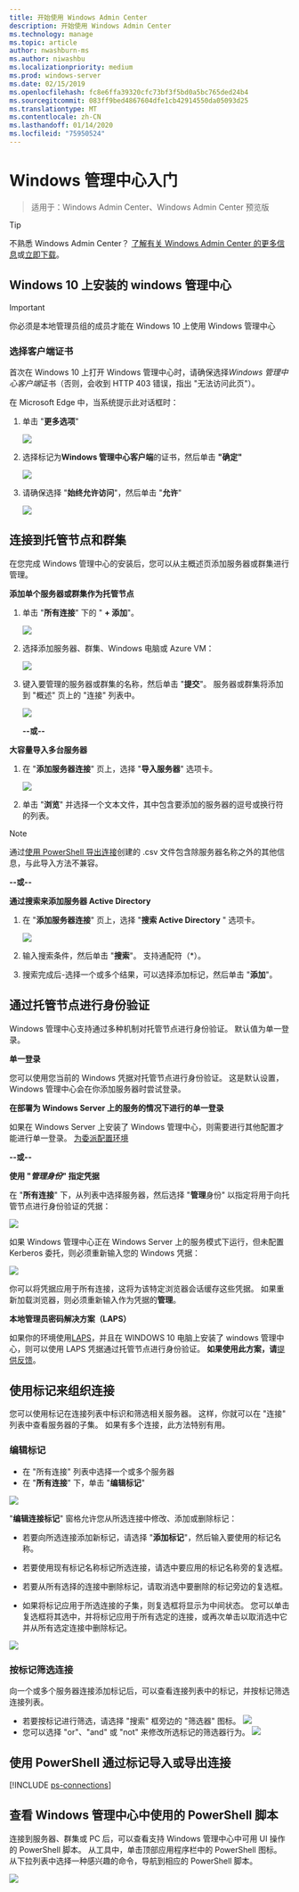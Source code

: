```yaml
---
title: 开始使用 Windows Admin Center
description: 开始使用 Windows Admin Center
ms.technology: manage
ms.topic: article
author: nwashburn-ms
ms.author: niwashbu
ms.localizationpriority: medium
ms.prod: windows-server
ms.date: 02/15/2019
ms.openlocfilehash: fc8e6ffa39320cfc73bf3f5bd0a5bc765ded24b4
ms.sourcegitcommit: 083ff9bed4867604dfe1cb42914550da05093d25
ms.translationtype: MT
ms.contentlocale: zh-CN
ms.lasthandoff: 01/14/2020
ms.locfileid: "75950524"
---
```

# <a name="get-started-with-windows-admin-center"></a>Windows 管理中心入门

>适用于：Windows Admin Center、Windows Admin Center 预览版

> [!Tip]
> 不熟悉 Windows Admin Center？
> [了解有关 Windows Admin Center 的更多信息](../overview.md)或[立即下载](https://aka.ms/windowsadmincenter)。

## <a name="windows-admin-center-installed-on-windows-10"></a>Windows 10 上安装的 windows 管理中心

> [!IMPORTANT]
> 你必须是本地管理员组的成员才能在 Windows 10 上使用 Windows 管理中心

### <a name="selecting-a-client-certificate"></a>选择客户端证书

首次在 Windows 10 上打开 Windows 管理中心时，请确保选择*Windows 管理中心客户端*证书（否则，会收到 HTTP 403 错误，指出 "无法访问此页"）。

在 Microsoft Edge 中，当系统提示此对话框时：
 
1. 单击 "**更多选项**"

    ![](../media/launch-cert-1.png)

2. 选择标记为**Windows 管理中心客户端**的证书，然后单击 **"确定"**

    ![](../media/launch-cert-2.png)

3. 请确保选择 "**始终允许访问**"，然后单击 "**允许**"

    ![](../media/launch-cert-3.png)

## <a name="connecting-to-managed-nodes-and-clusters"></a>连接到托管节点和群集

在您完成 Windows 管理中心的安装后，您可以从主概述页添加服务器或群集进行管理。

 **添加单个服务器或群集作为托管节点**

1. 单击 "**所有连接**" 下的 " **+ 添加**"。

   ![](../media/launch/addserver0.png)

2. 选择添加服务器、群集、Windows 电脑或 Azure VM：
    
   ![](../media/launch/ChooseConnectionType.png)

3. 键入要管理的服务器或群集的名称，然后单击 "**提交**"。 服务器或群集将添加到 "概述" 页上的 "连接" 列表中。

   ![](../media/launch/addserver2.png)

   **--或--**

**大容量导入多台服务器**

 1. 在 "**添加服务器连接**" 页上，选择 "**导入服务器**" 选项卡。

    ![](../media/launch/import-servers.png)

 2. 单击 "**浏览**" 并选择一个文本文件，其中包含要添加的服务器的逗号或换行符的列表。

> [!Note]
> 通过[使用 PowerShell 导出连接](#use-powershell-to-import-or-export-your-connections-with-tags)创建的 .csv 文件包含除服务器名称之外的其他信息，与此导入方法不兼容。

  **--或--**

**通过搜索来添加服务器 Active Directory**

 1. 在 "**添加服务器连接**" 页上，选择 "**搜索 Active Directory** " 选项卡。

    ![](../media/launch/search-ad.png)

 2. 输入搜索条件，然后单击 "**搜索**"。 支持通配符（*）。

 3. 搜索完成后-选择一个或多个结果，可以选择添加标记，然后单击 "**添加**"。

## <a name="authenticate-with-the-managed-node"></a>通过托管节点进行身份验证 ##

Windows 管理中心支持通过多种机制对托管节点进行身份验证。 默认值为单一登录。

**单一登录**

您可以使用您当前的 Windows 凭据对托管节点进行身份验证。 这是默认设置，Windows 管理中心会在你添加服务器时尝试登录。 

**在部署为 Windows Server 上的服务的情况下进行的单一登录**

如果在 Windows Server 上安装了 Windows 管理中心，则需要进行其他配置才能进行单一登录。  [为委派配置环境](../configure/user-access-control.md)

**--或--**

**使用 "*管理身份*" 指定凭据**

在 "**所有连接**" 下，从列表中选择服务器，然后选择 "**管理**身份" 以指定将用于向托管节点进行身份验证的凭据：

![](../media/launch-use-6.png)

如果 Windows 管理中心正在 Windows Server 上的服务模式下运行，但未配置 Kerberos 委托，则必须重新输入您的 Windows 凭据：

![](../media/launch-use-7.png)

你可以将凭据应用于所有连接，这将为该特定浏览器会话缓存这些凭据。 如果重新加载浏览器，则必须重新输入作为凭据的**管理**。

**本地管理员密码解决方案（LAPS）**

如果你的环境使用[LAPS](https://technet.microsoft.com/mt227395.aspx)，并且在 WINDOWS 10 电脑上安装了 windows 管理中心，则可以使用 LAPS 凭据通过托管节点进行身份验证。 **如果使用此方案，请**[提供反馈](https://aka.ms/WACFeedback)。

## <a name="using-tags-to-organize-your-connections"></a>使用标记来组织连接

您可以使用标记在连接列表中标识和筛选相关服务器。  这样，你就可以在 "连接" 列表中查看服务器的子集。  如果有多个连接，此方法特别有用。

### <a name="edit-tags"></a>编辑标记

* 在 "所有连接" 列表中选择一个或多个服务器
* 在 "**所有连接**" 下，单击 "**编辑标记**"

![](../media/launch/tags-5.png)

"**编辑连接标记**" 窗格允许您从所选连接中修改、添加或删除标记：

* 若要向所选连接添加新标记，请选择 "**添加标记**"，然后输入要使用的标记名称。

* 若要使用现有标记名称标记所选连接，请选中要应用的标记名称旁的复选框。

* 若要从所有选择的连接中删除标记，请取消选中要删除的标记旁边的复选框。

* 如果将标记应用于所选连接的子集，则复选框将显示为中间状态。 您可以单击复选框将其选中，并将标记应用于所有选定的连接，或再次单击以取消选中它并从所有选定连接中删除标记。

![](../media/launch/tags-6.png)

### <a name="filter-connections-by-tag"></a>按标记筛选连接

向一个或多个服务器连接添加标记后，可以查看连接列表中的标记，并按标记筛选连接列表。

* 若要按标记进行筛选，请选择 "搜索" 框旁边的 "筛选器" 图标。
![](../media/launch/tags-7.png)
* 您可以选择 "or"、"and" 或 "not" 来修改所选标记的筛选器行为。
![](../media/launch/tags-8.png)

## <a name="use-powershell-to-import-or-export-your-connections-with-tags"></a>使用 PowerShell 通过标记导入或导出连接

[!INCLUDE [ps-connections](../includes/ps-connections.md)]

## <a name="view-powershell-scripts-used-in-windows-admin-center"></a>查看 Windows 管理中心中使用的 PowerShell 脚本

连接到服务器、群集或 PC 后，可以查看支持 Windows 管理中心中可用 UI 操作的 PowerShell 脚本。 从工具中，单击顶部应用程序栏中的 PowerShell 图标。 从下拉列表中选择一种感兴趣的命令，导航到相应的 PowerShell 脚本。

![](../media/launch/showscript.png)
